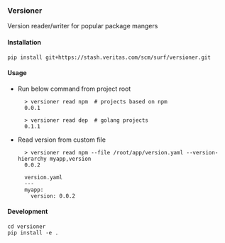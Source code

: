 ### Versioner
Version reader/writer for popular package mangers


#### Installation

    pip install git+https://stash.veritas.com/scm/surf/versioner.git


#### Usage
- Run below command from project root

        > versioner read npm  # projects based on npm
        0.0.1

        > versioner read dep  # golang projects
        0.1.1

- Read version from custom file

        > versioner read npm --file /root/app/version.yaml --version-hierarchy myapp,version
        0.0.2

        version.yaml
        ---
        myapp:
          version: 0.0.2


#### Development

    cd versioner
    pip install -e .
